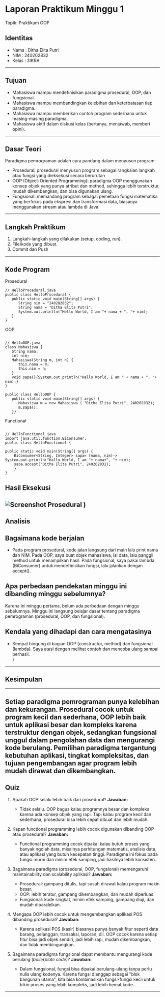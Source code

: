 # Laporan Praktikum Minggu 1 
Topik: Praktikum OOP

## Identitas
- Nama  : Ditha Elita Putri
- NIM   : 240202832
- Kelas : 3IKRA

---

## Tujuan
- Mahasiswa mampu mendefinisikan paradigma prosedural, OOP, dan fungsional.
- Mahasiswa mampu membandingkan kelebihan dan keterbatasan tiap paradigma.
- Mahasiswa mampu memberikan contoh program sederhana untuk masing-masing paradigma.
- Mahasiswa aktif dalam diskusi kelas (bertanya, menjawab, memberi opini).

---

## Dasar Teori
Paradigma pemrograman adalah cara pandang dalam menyusun program:

- Prosedural: prosedural menyusun program sebagai rangkaian langkah atau fungsi yang dieksekusi secara berurutan
- OOP (Object-Oriented Programming): paradigma OOP menggunakan konsep objek yang punya atribut dan method, sehingga lebih terstruktur, mudah dikembangkan, dan bisa digunakan ulang.
- Fungsional: memandang program sebagai pemetaan fungsi matematika yang berfokus pada ekspresi dan transformasi data, biasanya menggunakan stream atau lambda di Java

---

## Langkah Praktikum

1. Langkah-langkah yang dilakukan (setup, coding, run).  
2. File/kode yang dibuat.  
3. Commit dan Push

---

## Kode Program

Prosedural
```
// HelloProcedural.java
public class HelloProcedural {
   public static void main(String[] args) {
      String nim = "240202832";
      String nama = "Ditha Elita Putri";
      System.out.println("Hello World, I am "+ nama + ", "+ nim);
   }
}

```

OOP

```

// HelloOOP.java
class Mahasiswa {
   String nama;
   int nim;
   Mahasiswa(String m, int n) {
      this.nama = m;
      this.nim = n;
   }
   void sapa(){System.out.println("Hallo World, I am " + nama + ", "+ nim);}
}

public class HelloOOP {
   public static void main(String[] args) {
      Mahasiswa m = new Mahasiswa ( "Ditha Elita Putri", 240202832);
      m.sapa();
   }}

```

Functional

```

// HelloFunctional.java
import java.util.function.BiConsumer;
public class HelloFunctional {

public static void main(String[] args) {
    BiConsumer<String, Integer> sapa= (nama, nim)-> System.out.println("Hallo World, I am "+ nama+", "+ nim);
    sapa.accept("Ditha Elita Putri", 240202832);
    }
}

```

## Hasil Eksekusi

![Screenshot Prosedural](<img width="799" height="503" alt="HelloProcedural_ditha" src="https://github.com/user-attachments/assets/2ac8c929-e8d3-4213-9718-9f5baadb2bc2" />
)
)
---

## Analisis

## Bagaimana kode berjalan
- Pada program prosedural, kode jalan langsung dari main lalu print nama dan NIM.
Pada OOP, saya buat objek mahasiswa, isi data, lalu panggil method untuk menampilkan hasil.
Pada fungsional, saya pakai lambda (BiConsumer) untuk mendefinisikan fungsi, lalu jalankan dengan accept().

## Apa perbedaan pendekatan minggu ini dibanding minggu sebelumnya?
  Karena ini minggu pertama, belum ada perbedaan dengan minggu sebelumnya. Minggu ini langsung belajar dasar tentang paradigma pemrograman (prosedural, OOP, dan fungsional).

## Kendala yang dihadapi dan cara mengatasinya
- Sempat bingung di bagian OOP (constructor, method) dan fungsional (lambda). Saya atasi dengan melihat contoh dan mencoba ulang sampai berhasil.  
)
---

## Kesimpulan
---
Setiap paradigma pemrograman punya kelebihan dan kekurangan. Prosedural cocok untuk program kecil dan sederhana, OOP lebih baik untuk aplikasi besar dan kompleks karena terstruktur dengan objek, sedangkan fungsional unggul dalam pengolahan data dan mengurangi kode berulang. Pemilihan paradigma tergantung kebutuhan aplikasi, tingkat kompleksitas, dan tujuan pengembangan agar program lebih mudah dirawat dan dikembangkan.
---

## Quiz
1. Apakah OOP selalu lebih baik dari prosedural?
   **Jawaban:**
   - Tidak selalu. OOP bagus kalau programnya besar dan kompleks karena ada konsep objek yang rapi. Tapi kalau program kecil dan sederhana, prosedural bisa lebih cepat dibuat dan lebih mudah.

2. Kapan functional programming lebih cocok digunakan dibanding OOP atau prosedural?
   **Jawaban:**
   - Functional programming cocok dipakai kalau butuh proses yang banyak ngolah data, misalnya perhitungan matematis, analisis data, atau aplikasi yang butuh kecepatan tinggi. Paradigma ini fokus pada fungsi murni dan minim efek samping, jadi hasilnya lebih konsisten.

3. Bagaimana paradigma (prosedural, OOP, fungsional) memengaruhi maintainability dan scalability aplikasi?
   **Jawaban:**

   - Prosedural: gampang ditulis, tapi susah dirawat kalau program makin besar.
   - OOP: lebih teratur, gampang dikembangkan, dan mudah diperluas.
   - Fungsional: kode singkat, minim efek samping, gampang diuji, dan mudah diparalelkan.

4. Mengapa OOP lebih cocok untuk mengembangkan aplikasi POS dibanding prosedural?
   **Jawaban:**
   -  Karena aplikasi POS (kasir) biasanya punya banyak fitur seperti data barang, pelanggan, transaksi, laporan, dll. OOP cocok karena setiap fitur bisa jadi objek sendiri, jadi lebih rapi, mudah dikembangkan, dan tidak membingungkan.

5. Bagaimana paradigma fungsional dapat membantu mengurangi kode berulang (*boilerplate code*)?
   **Jawaban:**
   - Dalam fungsional, fungsi bisa dipakai berulang-ulang tanpa perlu nulis ulang kodenya. Karena fungsi dianggap sebagai "blok bangunan utama", kita bisa kombinasikan fungsi-fungsi kecil untuk bikin proses yang lebih kompleks, jadi lebih hemat kode.

---
